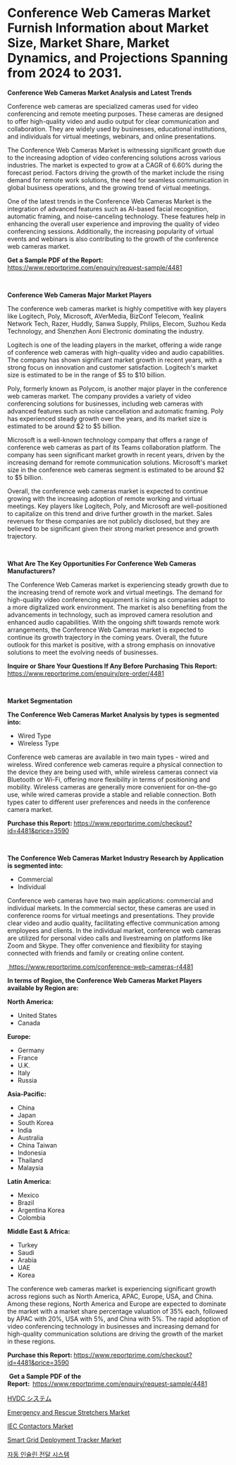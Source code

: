 <p><h1>Conference Web Cameras Market Furnish Information about Market Size, Market Share, Market Dynamics, and Projections Spanning from 2024 to 2031.</h1></p><p><strong>Conference Web Cameras Market Analysis and Latest Trends</strong></p>
<p><p>Conference web cameras are specialized cameras used for video conferencing and remote meeting purposes. These cameras are designed to offer high-quality video and audio output for clear communication and collaboration. They are widely used by businesses, educational institutions, and individuals for virtual meetings, webinars, and online presentations.</p><p>The Conference Web Cameras Market is witnessing significant growth due to the increasing adoption of video conferencing solutions across various industries. The market is expected to grow at a CAGR of 6.60% during the forecast period. Factors driving the growth of the market include the rising demand for remote work solutions, the need for seamless communication in global business operations, and the growing trend of virtual meetings.</p><p>One of the latest trends in the Conference Web Cameras Market is the integration of advanced features such as AI-based facial recognition, automatic framing, and noise-canceling technology. These features help in enhancing the overall user experience and improving the quality of video conferencing sessions. Additionally, the increasing popularity of virtual events and webinars is also contributing to the growth of the conference web cameras market.</p></p>
<p><strong>Get a Sample PDF of the Report:&nbsp;</strong> <a href="https://www.reportprime.com/enquiry/request-sample/4481">https://www.reportprime.com/enquiry/request-sample/4481</a></p>
<p>&nbsp;</p>
<p><strong>Conference Web Cameras Major Market Players</strong></p>
<p><p>The conference web cameras market is highly competitive with key players like Logitech, Poly, Microsoft, AVerMedia, BizConf Telecom, Yealink Network Tech, Razer, Huddly, Sanwa Supply, Philips, Elecom, Suzhou Keda Technology, and Shenzhen Aoni Electronic dominating the industry.</p><p>Logitech is one of the leading players in the market, offering a wide range of conference web cameras with high-quality video and audio capabilities. The company has shown significant market growth in recent years, with a strong focus on innovation and customer satisfaction. Logitech's market size is estimated to be in the range of $5 to $10 billion.</p><p>Poly, formerly known as Polycom, is another major player in the conference web cameras market. The company provides a variety of video conferencing solutions for businesses, including web cameras with advanced features such as noise cancellation and automatic framing. Poly has experienced steady growth over the years, and its market size is estimated to be around $2 to $5 billion.</p><p>Microsoft is a well-known technology company that offers a range of conference web cameras as part of its Teams collaboration platform. The company has seen significant market growth in recent years, driven by the increasing demand for remote communication solutions. Microsoft's market size in the conference web cameras segment is estimated to be around $2 to $5 billion.</p><p>Overall, the conference web cameras market is expected to continue growing with the increasing adoption of remote working and virtual meetings. Key players like Logitech, Poly, and Microsoft are well-positioned to capitalize on this trend and drive further growth in the market. Sales revenues for these companies are not publicly disclosed, but they are believed to be significant given their strong market presence and growth trajectory.</p></p>
<p>&nbsp;</p>
<p><strong>What Are The Key Opportunities For Conference Web Cameras Manufacturers?</strong></p>
<p><p>The Conference Web Cameras market is experiencing steady growth due to the increasing trend of remote work and virtual meetings. The demand for high-quality video conferencing equipment is rising as companies adapt to a more digitalized work environment. The market is also benefiting from the advancements in technology, such as improved camera resolution and enhanced audio capabilities. With the ongoing shift towards remote work arrangements, the Conference Web Cameras market is expected to continue its growth trajectory in the coming years. Overall, the future outlook for this market is positive, with a strong emphasis on innovative solutions to meet the evolving needs of businesses.</p></p>
<p><strong>Inquire or Share Your Questions If Any Before Purchasing This Report:</strong> <a href="https://www.reportprime.com/enquiry/pre-order/4481">https://www.reportprime.com/enquiry/pre-order/4481</a></p>
<p>&nbsp;</p>
<p><strong>Market Segmentation</strong></p>
<p><strong>The Conference Web Cameras Market Analysis by types is segmented into:</strong></p>
<p><ul><li>Wired Type</li><li>Wireless Type</li></ul></p>
<p><p>Conference web cameras are available in two main types - wired and wireless. Wired conference web cameras require a physical connection to the device they are being used with, while wireless cameras connect via Bluetooth or Wi-Fi, offering more flexibility in terms of positioning and mobility. Wireless cameras are generally more convenient for on-the-go use, while wired cameras provide a stable and reliable connection. Both types cater to different user preferences and needs in the conference camera market.</p></p>
<p><strong>Purchase this Report:&nbsp;</strong><a href="https://www.reportprime.com/checkout?id=4481&price=3590">https://www.reportprime.com/checkout?id=4481&price=3590</a></p>
<p>&nbsp;</p>
<p><strong>The Conference Web Cameras Market Industry Research by Application is segmented into:</strong></p>
<p><ul><li>Commercial</li><li>Individual</li></ul></p>
<p><p>Conference web cameras have two main applications: commercial and individual markets. In the commercial sector, these cameras are used in conference rooms for virtual meetings and presentations. They provide clear video and audio quality, facilitating effective communication among employees and clients. In the individual market, conference web cameras are utilized for personal video calls and livestreaming on platforms like Zoom and Skype. They offer convenience and flexibility for staying connected with friends and family or creating online content.</p></p>
<p><a href="https://www.reportprime.com/conference-web-cameras-r4481">&nbsp;https://www.reportprime.com/conference-web-cameras-r4481</a></p>
<p><strong>In terms of Region, the Conference Web Cameras Market Players available by Region are:</strong></p>
<p>
    <p> <strong> North America: </strong>
        <ul>
            <li>United States</li>
            <li>Canada</li>
        </ul>
        </p> 
    <p> <strong> Europe: </strong>
        <ul>
            <li>Germany</li>
            <li>France</li>
            <li>U.K.</li>
            <li>Italy</li>
            <li>Russia</li>
        </ul>
        </p> 
    <p> <strong> Asia-Pacific: </strong>
        <ul>
            <li>China</li>
            <li>Japan</li>
            <li>South Korea</li>
            <li>India</li>
            <li>Australia</li>
            <li>China Taiwan</li>
            <li>Indonesia</li>
            <li>Thailand</li>
            <li>Malaysia</li>
        </ul>
        </p> 
    <p> <strong> Latin America: </strong>
        <ul>
            <li>Mexico</li>
            <li>Brazil</li>
            <li>Argentina Korea</li>
            <li>Colombia</li>
        </ul>
        </p> 
    <p> <strong> Middle East & Africa: </strong>
        <ul>
            <li>Turkey</li>
            <li>Saudi</li>
            <li>Arabia</li>
            <li>UAE</li>
            <li>Korea</li>
        </ul>
    </p>
    </p>
<p><p>The conference web cameras market is experiencing significant growth across regions such as North America, APAC, Europe, USA, and China. Among these regions, North America and Europe are expected to dominate the market with a market share percentage valuation of 35% each, followed by APAC with 20%, USA with 5%, and China with 5%. The rapid adoption of video conferencing technology in businesses and increasing demand for high-quality communication solutions are driving the growth of the market in these regions.</p></p>
<p><strong>Purchase this Report: </strong><a href="https://www.reportprime.com/checkout?id=4481&price=3590">https://www.reportprime.com/checkout?id=4481&price=3590</a></p>
<p>&nbsp;<strong>Get a Sample PDF of the Report:&nbsp;&nbsp;</strong><a href="https://www.reportprime.com/enquiry/request-sample/4481">https://www.reportprime.com/enquiry/request-sample/4481</a></p>
<p><strong></strong></p>
<p><p><a href="https://medium.com/@saplakhanom821/%E5%9C%B0%E5%9F%9F-%E3%82%BF%E3%82%A4%E3%83%97-%E3%83%9D%E3%82%A4%E3%83%B3%E3%83%88%E9%96%93%E4%BC%9D%E9%80%81-%E3%83%90%E3%83%83%E3%82%AF-%E3%83%88%E3%82%A5-%E3%83%90%E3%83%83%E3%82%AF%E3%82%B9%E3%83%86%E3%83%BC%E3%82%B7%E3%83%A7%E3%83%B3-%E3%83%9E%E3%83%AB%E3%83%81%E3%82%BF%E3%83%BC%E3%83%9F%E3%83%8A%E3%83%AB%E3%82%B7%E3%82%B9%E3%83%86%E3%83%A0-%E3%81%8A%E3%82%88%E3%81%B3%E3%82%A2%E3%83%97%E3%83%AA%E3%82%B1%E3%83%BC%E3%82%B7%E3%83%A7%E3%83%B3-%E5%9C%B0%E4%B8%8B%E9%9B%BB%E5%8A%9B%E4%BC%9D%E9%80%81-%E6%9E%B6%E7%B7%9A%E9%9B%BB%E5%8A%9B%E4%BC%9D%E9%80%81-%E6%B4%8B%E4%B8%8A%E9%9B%BB%E5%8A%9B%E4%BC%9D%E9%80%81-%E3%81%9D%E3%81%AE%E4%BB%96-%E3%81%AB%E3%82%88%E3%82%8B%E3%82%B0%E3%83%AD%E3%83%BC%E3%83%90%E3%83%ABhvdc%E3%82%B7%E3%82%B9%E3%83%86%E3%83%A0%E5%B8%82-ab959b506e1a">HVDC システム</a></p><p><a href="https://issuu.com/reportprime-2/docs/emergency-and-rescue-stretchers-market-size-2030.p">Emergency and Rescue Stretchers Market</a></p><p><a href="https://github.com/gikababa4/Market-Research-Report-List-1/blob/main/iec-contactors-market.md">IEC Contactors Market</a></p><p><a href="https://github.com/muhammadasraf467/Market-Research-Report-List-1/blob/main/smart-grid-deployment-tracker-market.md">Smart Grid Deployment Tracker Market</a></p><p><a href="https://medium.com/@lelalangosh2022/%EA%B8%80%EB%A1%9C%EB%B2%8C-%EC%9E%90%EB%8F%99-%EC%9D%B8%EC%8A%90%EB%A6%B0-%EC%A0%84%EB%8B%AC-%EC%8B%9C%EC%8A%A4%ED%85%9C-%EC%8B%9C%EC%9E%A5-%EA%B7%9C%EB%AA%A8-%EB%B0%8F-%EC%8B%9C%EC%9E%A5-%EB%8F%99%ED%96%A5-%EB%B6%84%EC%84%9D-%EC%A7%80%EC%97%AD-%EC%A0%84%EB%A7%9D-%EA%B2%BD%EC%9F%81-%EC%A0%84%EB%9E%B5%EC%9D%84-%ED%86%B5%ED%95%9C-2024%EB%85%84%EB%B6%80%ED%84%B0-2031%EB%85%84%EA%B9%8C%EC%A7%80%EC%9D%98-%EC%98%88%EC%B8%A1-490200545ddf">자동 인슐린 전달 시스템</a></p></p>